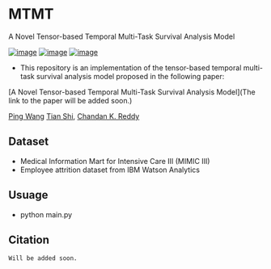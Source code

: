 # MTMT
A Novel Tensor-based Temporal Multi-Task Survival Analysis Model

[![image](https://img.shields.io/badge/Made%20with-Python-1f425f.svg)](https://www.python.org/)
[![image](https://img.shields.io/pypi/l/ansicolortags.svg)](https://github.com/wangpinggl/MTMT/blob/master/LICENSE)
[![image](https://img.shields.io/github/contributors/Naereen/StrapDown.js.svg)](https://github.com/wangpinggl/MTMT/graphs/contributors)

- This repository is an implementation of the tensor-based temporal multi-task survival analysis model proposed in the following paper:

[A Novel Tensor-based Temporal Multi-Task Survival Analysis Model](The link to the paper will be added soon.)

[Ping Wang](https://github.com/wangpinggl)
[Tian Shi](https://github.com/tshi04), 
[Chandan K. Reddy](http://people.cs.vt.edu/~reddy/)

## Dataset
- Medical Information Mart for Intensive Care III (MIMIC III)
- Employee attrition  dataset  from  IBM  Watson  Analytics 

## Usuage

- python main.py 


## Citation

```
Will be added soon.
```
